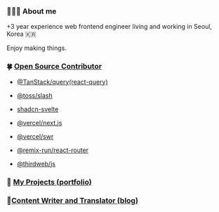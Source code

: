 ### 🙋🏻‍♂️ About me
+3 year experience web frontend engineer living and working in Seoul, Korea 🇰🇷

Enjoy making things.

### 🍀 [Open Source Contributor](https://github.com/saul-atomrigs/open-source-contributions)

- [@TanStack/query(react-query)](https://github.com/TanStack/query/pulls?q=is%3Apr+author%3Asaul-atomrigs+is%3Aclosed)

- [@toss/slash](https://github.com/toss/slash/pulls?q=is%3Apr+is%3Aclosed+author%3Asaul-atomrigs)

- [shadcn-svelte](https://github.com/huntabyte/shadcn-svelte/pulls?q=is%3Apr+is%3Aclosed+author%3Asaul-atomrigs)

- [@vercel/next.js](https://github.com/vercel/next.js/pull/63355)

- [@vercel/swr](https://github.com/vercel/swr/pull/2915)

- [@remix-run/react-router](https://github.com/remix-run/react-router/pull/11414)

- [@thirdweb/js](https://github.com/thirdweb-dev/js/issues/2296)

### 🌈 [My Projects (portfolio)](https://sollee-dev.notion.site/0066c9b8cfa04a7abbb4277ce8b63181)

### 📔[Content Writer and Translator (blog)](https://dev.to/solleedata)

